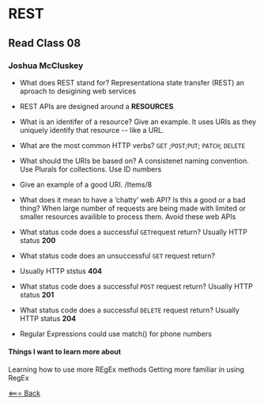 # REST

## Read Class 08

### Joshua McCluskey


- What does REST stand for?
  Representationa state transfer (REST) an aproach to desigining web services
  
- REST APIs are designed around a **RESOURCES**

- What is an identifer of a resource? Give an example.
It uses URIs as they uniquely identify that resource -- like a URL.

- What are the most common HTTP verbs?
  `GET` ;`POST`;`PUT`; `PATCH`; `DELETE`

- What should the URIs be based on?
  A consistenet naming convention. Use Plurals for collections. Use ID numbers 

- Give an example of a good URI.
  /Items/8

- What does it mean to have a ‘chatty’ web API? Is this a good or a bad thing?
  When large number of requests are being made with limited or smaller resources availible to process them. Avoid these web APIs

- What status code does a successful `GET`request return?
  Usually HTTP status **200**

- What status code does an unsuccessful `GET` request return?
- Usually  HTTP ststus **404**
  
- What status code does a successful `POST` request return?
  Usually HTTP status **201**
  
- What status code does a successful `DELETE` request return?
  Usually HTTP status **204**

- Regular Expressions could use match() for phone numbers
  
#### Things I want to learn more about

Learning how to use more REgEx methods
Getting more familiar in using RegEx

[<=== Back](../README.md)
